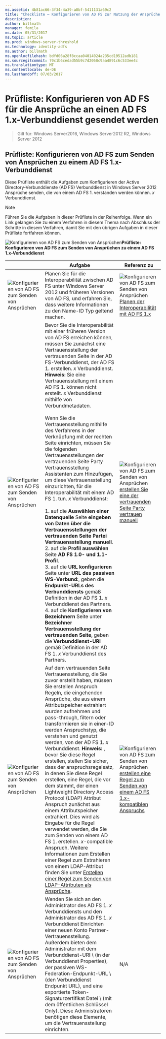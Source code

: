 ```yaml
---
ms.assetid: 4b81ac66-3f34-4a39-a8bf-5411131a69c2
title: "Checkliste – Konfigurieren von AD FS zur Nutzung der Ansprüche von AD FS 1.x"
description: 
author: billmath
manager: femila
ms.date: 05/31/2017
ms.topic: article
ms.prod: windows-server-threshold
ms.technology: identity-adfs
ms.author: billmath
ms.openlocfilehash: bdfd06a28f8ccaa04014024a235cd19512adb181
ms.sourcegitcommit: 70c1b6cedad55b9c7d2068c9aa4891c6c533ee4c
ms.translationtype: MT
ms.contentlocale: de-DE
ms.lasthandoff: 07/03/2017
---
```

# <a name="checklist-configuring-ad-fs-to-send-claims-to-an-ad-fs-1x-federation-service"></a>Prüfliste: Konfigurieren von AD FS für die Ansprüche an einen AD FS 1.x-Verbunddienst gesendet werden

>Gilt für: Windows Server2016, Windows Server2012 R2, Windows Server 2012
  
## <a name="checklist-configuring-ad-fs-to-send-claims-to-an-ad-fs-1x-federation-service"></a>Prüfliste: Konfigurieren von AD FS zum Senden von Ansprüchen zu einem AD FS 1.x-Verbunddienst  
Diese Prüfliste enthält die Aufgaben zum Konfigurieren der Active Directory-Verbunddienste \(AD FS\) Verbunddienst in Windows Server 2012 Ansprüche senden, die von einem AD FS 1. verstanden werden können. *x* Verbunddienst.  
  
> [!NOTE]  
> Führen Sie die Aufgaben in dieser Prüfliste in der Reihenfolge. Wenn ein Link gelangen Sie zu einem Verfahren in diesem Thema nach Abschluss der Schritte in diesem Verfahren, damit Sie mit den übrigen Aufgaben in dieser Prüfliste fortfahren können.  
  
![Konfigurieren von AD FS zum Senden von Ansprüchen](media/2b05dce3-938f-4168-9b8f-1f4398cbdb9b.gif)**Prüfliste: Konfigurieren von AD FS zum Senden von Ansprüchen zu einem AD FS 1.x-Verbunddienst**  
  
||Aufgabe|Referenz zu|  
|-|--------|-------------|  
|![Konfigurieren von AD FS zum Senden von Ansprüchen](media/icon_checkboxo.gif)|Planen Sie für die Interoperabilität zwischen AD FS unter Windows Server 2012 und früheren Versionen von AD FS, und erfahren Sie, dass weitere Informationen zu den Name-ID Typ geltend machen.|![Konfigurieren von AD FS zum Senden von Ansprüchen](media/faa393df-4856-4431-9eda-4f4e5be72a90.gif)[Planen der Interoperabilität mit AD FS 1.x](https://technet.microsoft.com/library/ff678040.aspx)|  
|![Konfigurieren von AD FS zum Senden von Ansprüchen](media/icon_checkboxo.gif)|Bevor Sie die Interoperabilität mit einer früheren Version von AD FS erreichen können, müssen Sie zunächst eine Vertrauensstellung der vertrauenden Seite in der AD FS-Verbunddienst, der AD FS 1. erstellen. *x* Verbunddienst. **Hinweis:** Sie eine Vertrauensstellung mit einem AD FS 1. können nicht erstellt. *x* Verbunddienst mithilfe von Verbundmetadaten.<br /><br />Wenn Sie die Vertrauensstellung mithilfe des Verfahrens in der Verknüpfung mit der rechten Seite einrichten, müssen Sie die folgenden Vertrauensstellungen der vertrauenden Seite Party Vertrauensstellung Assistenten zum Hinzufügen, um diese Vertrauensstellung einzurichten, für die Interoperabilität mit einem AD FS 1. tun. *x* Verbunddienst:<br /><br />1. auf die **Auswählen einer Datenquelle** Seite **eingeben von Daten über die Vertrauensstellungen der vertrauenden Seite Partei Vertrauensstellung manuell**.<br />2. auf die **Profil auswählen** Seite **AD FS 1.0- und 1.1-Profil**.<br />3. auf die **URL konfigurieren** Seite unter **URL des passiven WS-Verbund:**, geben die **Endpunkt-URLs des Verbunddiensts** gemäß Definition in der AD FS 1. *x* Verbunddienst des Partners.<br />4. auf die **Konfigurieren von Bezeichnern** Seite unter **Bezeichner Vertrauensstellung der vertrauenden Seite**, geben die **Verbunddienst-URI** gemäß Definition in der AD FS 1. *x* Verbunddienst des Partners.|![Konfigurieren von AD FS zum Senden von Ansprüchen](media/faa393df-4856-4431-9eda-4f4e5be72a90.gif)[erstellen Sie eine der vertrauenden Seite Party vertrauen manuell](../../ad-fs/operations/Create-a-Relying-Party-Trust.md)|  
|![Konfigurieren von AD FS zum Senden von Ansprüchen](media/icon_checkboxo.gif)|Auf dem vertrauenden Seite Vertrauensstellung, die Sie zuvor erstellt haben, müssen Sie erstellen Anspruch Regeln, die eingehenden Ansprüche, die aus einem Attributspeicher extrahiert wurden aufnehmen und pass-through, filtern oder transformieren sie in einer-ID werden Anspruchstyp, die verstehen und genutzt werden, von der AD FS 1. *x* Verbunddienst. **Hinweis:** , bevor Sie diese Regel erstellen, stellen Sie sicher, dass der anspruchsregelsatz, in denen Sie diese Regel erstellen, eine Regel, die vor dem stammt, der einen Lightweight Directory Access Protocol \(LDAP\) Attribut Anspruch zunächst aus einem Attributspeicher extrahiert. Dies wird als Eingabe für die Regel verwendet werden, die Sie zum Senden von einem AD FS 1. erstellen. *x*\-compatible Anspruch. Weitere Informationen zum Erstellen einer Regel zum Extrahieren von einem LDAP-Attribut finden Sie unter [Erstellen einer Regel zum Senden von LDAP-Attributen als Ansprüche](../../ad-fs/operations/Create-a-Rule-to-Send-LDAP-Attributes-as-Claims.md).|![Konfigurieren von AD FS zum Senden von Ansprüchen](media/faa393df-4856-4431-9eda-4f4e5be72a90.gif)[erstellen eine Regel zum Senden von einem AD FS 1.x-kompatiblen Anspruchs](../../ad-fs/operations/Create-a-Rule-to-Send-an-AD-FS-1x-Compatible-Claim.md)|  
|![Konfigurieren von AD FS zum Senden von Ansprüchen](media/icon_checkboxo.gif)|Wenden Sie sich an den Administrator des AD FS 1. *x* Verbunddiensts und den Administrator des AD FS 1. *x* Verbunddienst Einrichten einer neuen Konto Partner-Vertrauensstellung. Außerdem bieten dem Administrator mit dem Verbunddienst-URI \ (in der Verbunddienst Properties\), der passiven WS-Federation-Endpunkt-URL \ (den Verbunddienst Endpunkt URL\), und eine exportierte Token\-Signaturzertifikat Datei \ (mit dem öffentlichen Schlüssel Only\). Diese Administratoren benötigen diese Elemente, um die Vertrauensstellung einrichten.|N\/A|  
  

